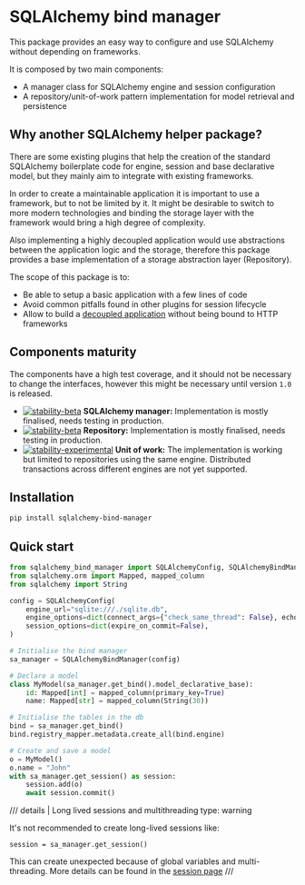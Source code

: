 # SQLAlchemy bind manager

This package provides an easy way to configure and use SQLAlchemy without
depending on frameworks.

It is composed by two main components:

* A manager class for SQLAlchemy engine and session configuration
* A repository/unit-of-work pattern implementation for model retrieval and persistence

## Why another SQLAlchemy helper package?

There are some existing plugins that help the creation of the standard SQLAlchemy boilerplate
code for engine, session and base declarative model, but they mainly aim to integrate
with existing frameworks.

In order to create a maintainable application it is important to use a framework, but to
not be limited by it. It might be desirable to switch to more modern technologies
and binding the storage layer with the framework would bring a high degree of complexity.

Also implementing a highly decoupled application would use abstractions between the application 
logic and the storage, therefore this package provides a base implementation of a storage
abstraction layer (Repository).

The scope of this package is to:

* Be able to setup a basic application with a few lines of code
* Avoid common pitfalls found in other plugins for session lifecycle
* Allow to build a [decoupled application](https://github.com/febus982/bootstrap-python-fastapi) without being bound to HTTP frameworks

## Components maturity

The components have a high test coverage, and it should not be necessary to change the interfaces,
however this might be necessary until version `1.0` is released.

[//]: # (https://github.com/mkenney/software-guides/blob/master/STABILITY-BADGES.md)
* [![stability-beta](https://img.shields.io/badge/stability-beta-33bbff.svg)](https://github.com/mkenney/software-guides/blob/master/STABILITY-BADGES.md#beta) **SQLAlchemy manager:** Implementation is mostly finalised, needs testing in production.
* [![stability-beta](https://img.shields.io/badge/stability-beta-33bbff.svg)](https://github.com/mkenney/software-guides/blob/master/STABILITY-BADGES.md#beta) **Repository:** Implementation is mostly finalised, needs testing in production.
* [![stability-experimental](https://img.shields.io/badge/stability-experimental-orange.svg)](https://github.com/mkenney/software-guides/blob/master/STABILITY-BADGES.md#experimental) **Unit of work:** The implementation is working but limited to repositories using the same engine. Distributed transactions across different engines are not yet supported.

## Installation

```bash
pip install sqlalchemy-bind-manager
```

## Quick start

```python
from sqlalchemy_bind_manager import SQLAlchemyConfig, SQLAlchemyBindManager
from sqlalchemy.orm import Mapped, mapped_column
from sqlalchemy import String

config = SQLAlchemyConfig(
    engine_url="sqlite:///./sqlite.db",
    engine_options=dict(connect_args={"check_same_thread": False}, echo=True),
    session_options=dict(expire_on_commit=False),
)

# Initialise the bind manager
sa_manager = SQLAlchemyBindManager(config)

# Declare a model
class MyModel(sa_manager.get_bind().model_declarative_base):
    id: Mapped[int] = mapped_column(primary_key=True)
    name: Mapped[str] = mapped_column(String(30))

# Initialise the tables in the db
bind = sa_manager.get_bind()
bind.registry_mapper.metadata.create_all(bind.engine)

# Create and save a model
o = MyModel()
o.name = "John"
with sa_manager.get_session() as session:
    session.add(o)
    await session.commit()
```

/// details | Long lived sessions and multithreading
    type: warning

It's not recommended to create long-lived sessions like:

```
session = sa_manager.get_session()
```

This can create unexpected because of global variables and multi-threading.
More details can be found in the [session page](manager/session/#note-on-multithreaded-applications)
///
